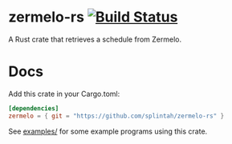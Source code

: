 # zermelo-rs [![Build Status](https://travis-ci.org/splintah/zermelo-rs.svg?branch=master)](https://travis-ci.org/splintah/zermelo-rs)
A Rust crate that retrieves a schedule from Zermelo.

# Docs
Add this crate in your Cargo.toml:
```toml
[dependencies]
zermelo = { git = "https://github.com/splintah/zermelo-rs" }
```

See [examples/](https://github.com/splintah/zermelo-rs/tree/master/examples) for some example programs using this crate.
